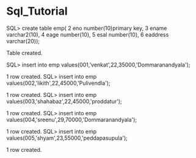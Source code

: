 # Sql_Tutorial

SQL> create table emp(
  2  eno number(10)primary key,
  3  ename varchar2(10),
  4  eage number(10),
  5  esal number(10),
  6  eaddress varchar(20));

Table created.

SQL> insert into emp values(001,'venkat',22,35000,'Dommaranandyala');

1 row created.
SQL> insert into emp values(002,'likith',22,45000,'Pulivendla');

1 row created.
SQL> insert into emp values(003,'shahabaz',22,45000,'proddatur');

1 row created.
SQL> insert into emp values(004,'sreenu',29,70000,'Dommaranandyala');

1 row created.
SQL> insert into emp values(005,'shyam',23,55000,'peddapasupula');

1 row created.
